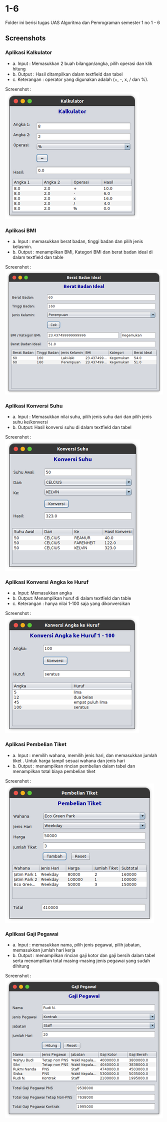 # 1-6
Folder ini berisi tugas UAS Algoritma dan Pemrograman semester 1 no 1 - 6

## Screenshots
### Aplikasi Kalkulator
- a. Input : Memasukkan 2 buah bilangan/angka, pilih operasi dan klik hitung
- b. Output : Hasil ditampilkan dalam textfield dan tabel
- c. Keterangan : operator yang digunakan adalah (+, -, x, / dan %).

Screenshot :
![Screenshot](https://github.com/harisfi/TP_ALPRO/blob/master/Semester1/UAS/1-6/ss0.png?raw=true)

### Aplikasi BMI
- a. Input : memasukkan berat badan, tinggi badan dan pilih jenis kelasmin.
- b. Output : menampilkan BMI, Kategori BMI dan berat badan ideal di dalam textfield dan table

Screenshot :
![Screenshot](https://github.com/harisfi/TP_ALPRO/blob/master/Semester1/UAS/1-6/ss1.png?raw=true)

### Aplikasi Konversi Suhu
- a. Input : Memasukkan nilai suhu, pilih jenis suhu dari dan pilih jenis suhu ke/konversi
- b. Output: Hasil konversi suhu di dalam textfield dan tabel

Screenshot :
![Screenshot](https://github.com/harisfi/TP_ALPRO/blob/master/Semester1/UAS/1-6/ss2.png?raw=true)

### Aplikasi Konversi Angka ke Huruf
- a. Input: Memasukkan angka
- b. Output: Menampilkan huruf di dalam textfield dan table
- c. Keterangan : hanya nilai 1-100 saja yang dikonversikan

Screenshot :
![Screenshot](https://github.com/harisfi/TP_ALPRO/blob/master/Semester1/UAS/1-6/ss3.png?raw=true)

### Aplikasi Pembelian Tiket
- a. Input : memilih wahana, memilih jenis hari, dan memasukkan jumlah tiket . Untuk harga tampil sesuai wahana dan jenis hari
- b. Output : menampilkan rincian pembelian dalam tabel dan menampilkan total biaya pembelian tiket

Screenshot :
![Screenshot](https://github.com/harisfi/TP_ALPRO/blob/master/Semester1/UAS/1-6/ss4.png?raw=true)

### Aplikasi Gaji Pegawai
- a. Input : memasukkan nama, pilih jenis pegawai, pilih jabatan, memasukkan jumlah hari kerja
- b. Output : menampilkan rincian gaji kotor dan gaji bersih dalam tabel serta menampilkan total masing-masing jenis pegawai yang sudah dihitung

Screenshot :
![Screenshot](https://github.com/harisfi/TP_ALPRO/blob/master/Semester1/UAS/1-6/ss5.png?raw=true)
